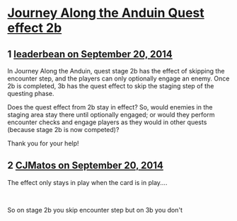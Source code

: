 # [Journey Along the Anduin Quest effect 2b](https://community.fantasyflightgames.com/topic/122536-journey-along-the-anduin-quest-effect-2b/)

## 1 [leaderbean on September 20, 2014](https://community.fantasyflightgames.com/topic/122536-journey-along-the-anduin-quest-effect-2b/?do=findComment&comment=1271089)

In Journey Along the Anduin, quest stage 2b has the effect of skipping the encounter step, and the players can only optionally engage an enemy. Once 2b is completed, 3b has the quest effect to skip the staging step of the questing phase.

Does the quest effect from 2b stay in effect? So, would enemies in the staging area stay there until optionally engaged; or would they perform encounter checks and engage players as they would in other quests (because stage 2b is now competed)?

Thank you for your help!

## 2 [CJMatos on September 20, 2014](https://community.fantasyflightgames.com/topic/122536-journey-along-the-anduin-quest-effect-2b/?do=findComment&comment=1271127)

The effect only stays in play when the card is in play....

 

So on stage 2b you skip encounter step but on 3b you don't

